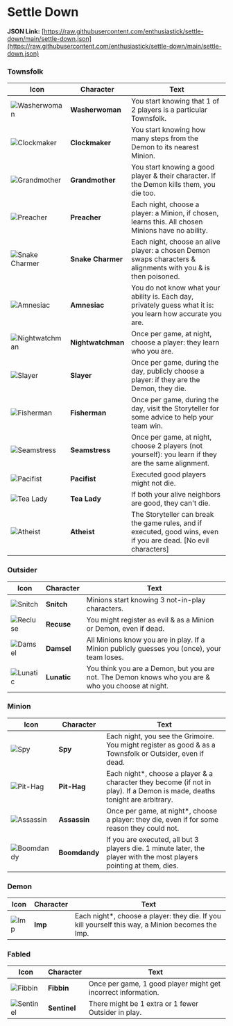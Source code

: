 # Settle Down

**JSON Link:** [https://raw.githubusercontent.com/enthusiastick/settle-down/main/settle-down.json](https://raw.githubusercontent.com/enthusiastick/settle-down/main/settle-down.json)

### Townsfolk

Icon | Character | Text
--- | --- | ---
![Washerwoman](https://wiki.bloodontheclocktower.com/images/8/85/Icon_washerwoman.png) | **Washerwoman** | You start knowing that 1 of 2 players is a particular Townsfolk.
![Clockmaker](https://wiki.bloodontheclocktower.com/images/3/3d/Icon_clockmaker.png) | **Clockmaker** | You start knowing how many steps from the Demon to its nearest Minion.
![Grandmother](https://wiki.bloodontheclocktower.com/images/2/26/Icon_grandmother.png) | **Grandmother** | You start knowing a good player & their character. If the Demon kills them, you die too.
![Preacher](https://wiki.bloodontheclocktower.com/images/8/82/Icon_preacher.png) | **Preacher** | Each night, choose a player: a Minion, if chosen, learns this. All chosen Minions have no ability.
![Snake Charmer](https://wiki.bloodontheclocktower.com/images/0/08/Icon_snakecharmer.png) | **Snake Charmer** | Each night, choose an alive player: a chosen Demon swaps characters & alignments with you & is then poisoned.
![Amnesiac](https://wiki.bloodontheclocktower.com/images/2/26/Icon_amnesiac.png) | **Amnesiac** | You do not know what your ability is. Each day, privately guess what it is: you learn how accurate you are.
![Nightwatchman](https://wiki.bloodontheclocktower.com/images/f/f0/Icon_nightwatchman.png) | **Nightwatchman** | Once per game, at night, choose a player: they learn who you are.
![Slayer](https://wiki.bloodontheclocktower.com/images/d/d3/Icon_slayer.png) | **Slayer** | Once per game, during the day, publicly choose a player: if they are the Demon, they die.
![Fisherman](https://wiki.bloodontheclocktower.com/images/1/19/Icon_fisherman.png) | **Fisherman** | Once per game, during the day, visit the Storyteller for some advice to help your team win.
![Seamstress](https://wiki.bloodontheclocktower.com/images/5/53/Icon_seamstress.png) | **Seamstress** | Once per game, at night, choose 2 players (not yourself): you learn if they are the same alignment.
![Pacifist](https://wiki.bloodontheclocktower.com/images/5/5d/Icon_pacifist.png) | **Pacifist** | Executed good players might not die.
![Tea Lady](https://wiki.bloodontheclocktower.com/images/1/16/Icon_tealady.png) | **Tea Lady** | If both your alive neighbors are good, they can't die.
![Atheist](https://wiki.bloodontheclocktower.com/images/4/43/Icon_atheist.png) | **Atheist** | The Storyteller can break the game rules, and if executed, good wins, even if you are dead. [No evil characters]

### Outsider

Icon | Character | Text
--- | --- | ---
![Snitch](https://wiki.bloodontheclocktower.com/images/c/c1/Icon_snitch.png) | **Snitch** | Minions start knowing 3 not-in-play characters.
![Recluse](https://wiki.bloodontheclocktower.com/images/6/60/Icon_recluse.png) | **Recuse** | You might register as evil & as a Minion or Demon, even if dead.
![Damsel](https://wiki.bloodontheclocktower.com/images/d/dc/Icon_damsel.png) | **Damsel** | All Minions know you are in play. If a Minion publicly guesses you (once), your team loses.
![Lunatic](https://wiki.bloodontheclocktower.com/images/6/64/Icon_lunatic.png) | **Lunatic** | You think you are a Demon, but you are not. The Demon knows who you are & who you choose at night.

### Minion

Icon | Character | Text
--- | --- | ---
![Spy](https://wiki.bloodontheclocktower.com/images/5/54/Icon_spy.png) | **Spy** | Each night, you see the Grimoire. You might register as good & as a Townsfolk or Outsider, even if dead.
![Pit-Hag](https://wiki.bloodontheclocktower.com/images/6/6b/Icon_pithag.png) | **Pit-Hag** | Each night*, choose a player & a character they become (if not in play). If a Demon is made, deaths tonight are arbitrary.
![Assassin](https://wiki.bloodontheclocktower.com/images/4/49/Icon_assassin.png) | **Assassin** | Once per game, at night*, choose a player: they die, even if for some reason they could not.
![Boomdandy](https://wiki.bloodontheclocktower.com/images/2/20/Icon_boomdandy.png) | **Boomdandy** | If you are executed, all but 3 players die. 1 minute later, the player with the most players pointing at them, dies.

### Demon

Icon | Character | Text
--- | --- | ---
![Imp](https://wiki.bloodontheclocktower.com/images/5/5c/Icon_imp.png) | **Imp** | Each night*, choose a player: they die. If you kill yourself this way, a Minion becomes the Imp.

### Fabled

Icon | Character | Text
--- | --- | ---
![Fibbin](https://wiki.bloodontheclocktower.com/images/2/2e/Icon_fibbin.png) | **Fibbin** | Once per game, 1 good player might get incorrect information.
![Sentinel](https://wiki.bloodontheclocktower.com/images/d/d4/Icon_sentinel.png) | **Sentinel** | There might be 1 extra or 1 fewer Outsider in play.
